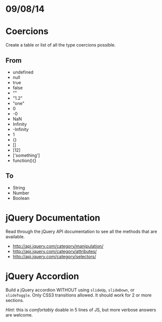 # 09/08/14

# Coercions
Create a table or list of all the type coercions possible.
## From
- undefined
- null
- true
- false
- ""
- "1.2"
- "one"
- 0
- -0
- NaN
- Infinity
- -Infinity
- 1
- {}
- []
- [12]
- ['something']
- function(){}

## To
- String
- Number
- Boolean

# jQuery Documentation
Read through the jQuery API documentation to see all the methods that are available.
- http://api.jquery.com/category/manipulation/
- http://api.jquery.com/category/attributes/
- http://api.jquery.com/category/selectors/

# jQuery Accordion
Build a jQuery accordion WITHOUT using `slideUp`, `slideDown`, or `slideToggle`. Only CSS3 transitions allowed. It should work for 2 or more sections.

*Hint*: this is *comfortably* doable in 5 lines of JS, but more verbose answers are welcome.
